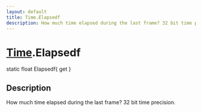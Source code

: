 ```yaml
---
layout: default
title: Time.Elapsedf
description: How much time elapsed during the last frame? 32 bit time precision.
---
```

# [Time]({{site.url}}/Pages/StereoKit/Time.html).Elapsedf

<div class='signature' markdown='1'>
static float Elapsedf{ get }
</div>

## Description
How much time elapsed during the last frame? 32 bit time precision.

